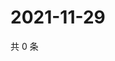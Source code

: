 # 2021-11-29

共 0 条

<!-- BEGIN WEIBO -->
<!-- 最后更新时间 Mon Nov 29 2021 13:13:38 GMT+0800 (China Standard Time) -->

<!-- END WEIBO -->
